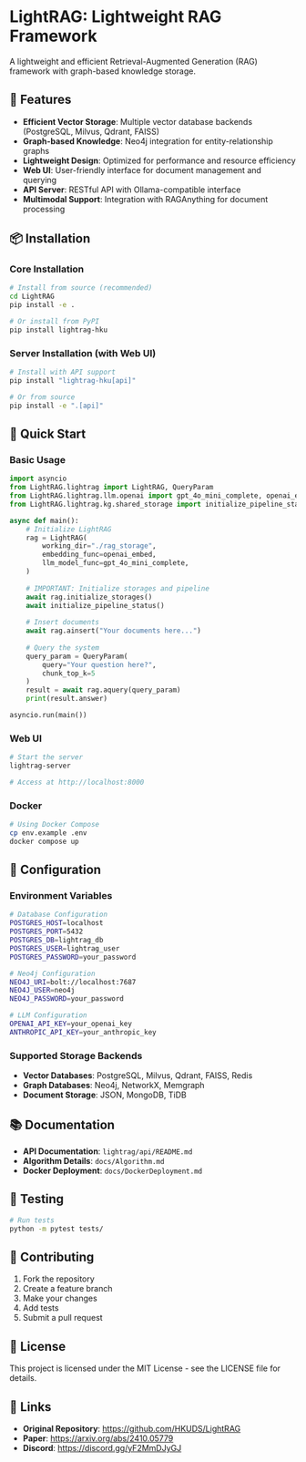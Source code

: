 # LightRAG: Lightweight RAG Framework

A lightweight and efficient Retrieval-Augmented Generation (RAG) framework with graph-based knowledge storage.

## 🚀 Features

- **Efficient Vector Storage**: Multiple vector database backends (PostgreSQL, Milvus, Qdrant, FAISS)
- **Graph-based Knowledge**: Neo4j integration for entity-relationship graphs
- **Lightweight Design**: Optimized for performance and resource efficiency
- **Web UI**: User-friendly interface for document management and querying
- **API Server**: RESTful API with Ollama-compatible interface
- **Multimodal Support**: Integration with RAGAnything for document processing

## 📦 Installation

### Core Installation
```bash
# Install from source (recommended)
cd LightRAG
pip install -e .

# Or install from PyPI
pip install lightrag-hku
```

### Server Installation (with Web UI)
```bash
# Install with API support
pip install "lightrag-hku[api]"

# Or from source
pip install -e ".[api]"
```

## 🚀 Quick Start

### Basic Usage
```python
import asyncio
from LightRAG.lightrag import LightRAG, QueryParam
from LightRAG.lightrag.llm.openai import gpt_4o_mini_complete, openai_embed
from LightRAG.lightrag.kg.shared_storage import initialize_pipeline_status

async def main():
    # Initialize LightRAG
    rag = LightRAG(
        working_dir="./rag_storage",
        embedding_func=openai_embed,
        llm_model_func=gpt_4o_mini_complete,
    )
    
    # IMPORTANT: Initialize storages and pipeline
    await rag.initialize_storages()
    await initialize_pipeline_status()
    
    # Insert documents
    await rag.ainsert("Your documents here...")
    
    # Query the system
    query_param = QueryParam(
        query="Your question here?",
        chunk_top_k=5
    )
    result = await rag.aquery(query_param)
    print(result.answer)

asyncio.run(main())
```

### Web UI
```bash
# Start the server
lightrag-server

# Access at http://localhost:8000
```

### Docker
```bash
# Using Docker Compose
cp env.example .env
docker compose up
```

## 🔧 Configuration

### Environment Variables
```bash
# Database Configuration
POSTGRES_HOST=localhost
POSTGRES_PORT=5432
POSTGRES_DB=lightrag_db
POSTGRES_USER=lightrag_user
POSTGRES_PASSWORD=your_password

# Neo4j Configuration
NEO4J_URI=bolt://localhost:7687
NEO4J_USER=neo4j
NEO4J_PASSWORD=your_password

# LLM Configuration
OPENAI_API_KEY=your_openai_key
ANTHROPIC_API_KEY=your_anthropic_key
```

### Supported Storage Backends
- **Vector Databases**: PostgreSQL, Milvus, Qdrant, FAISS, Redis
- **Graph Databases**: Neo4j, NetworkX, Memgraph
- **Document Storage**: JSON, MongoDB, TiDB

## 📚 Documentation

- **API Documentation**: `lightrag/api/README.md`
- **Algorithm Details**: `docs/Algorithm.md`
- **Docker Deployment**: `docs/DockerDeployment.md`

## 🧪 Testing

```bash
# Run tests
python -m pytest tests/
```

## 🤝 Contributing

1. Fork the repository
2. Create a feature branch
3. Make your changes
4. Add tests
5. Submit a pull request

## 📄 License

This project is licensed under the MIT License - see the LICENSE file for details.

## 🔗 Links

- **Original Repository**: https://github.com/HKUDS/LightRAG
- **Paper**: https://arxiv.org/abs/2410.05779
- **Discord**: https://discord.gg/yF2MmDJyGJ
